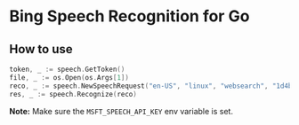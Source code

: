# Bing Speech Recognition for Go


## How to use



```go
token, _ := speech.GetToken()
file, _ := os.Open(os.Args[1])
reco, _ := speech.NewSpeechRequest("en-US", "linux", "websearch", "1d4b6030-9099-11e0-91e4-0800200c9a66", token, file)
res, _ := speech.Recognize(reco)
```

**Note:** Make sure the `MSFT_SPEECH_API_KEY` env variable is set.
